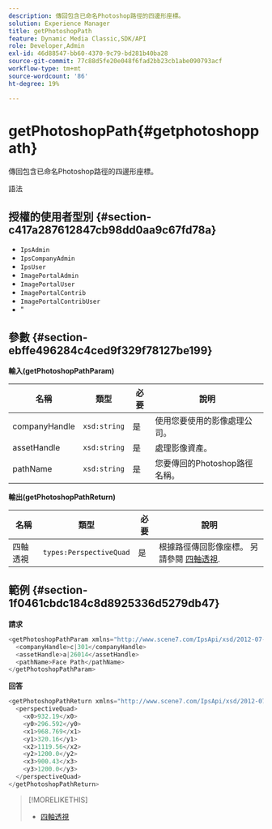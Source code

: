 ```yaml
---
description: 傳回包含已命名Photoshop路徑的四邊形座標。
solution: Experience Manager
title: getPhotoshopPath
feature: Dynamic Media Classic,SDK/API
role: Developer,Admin
exl-id: 46d88547-bb60-4370-9c79-bd281b40ba28
source-git-commit: 77c88d5fe20e048f6fad2bb23cb1abe090793acf
workflow-type: tm+mt
source-wordcount: '86'
ht-degree: 19%

---
```


# getPhotoshopPath{#getphotoshoppath}

傳回包含已命名Photoshop路徑的四邊形座標。

語法

## 授權的使用者型別 {#section-c417a287612847cb98dd0aa9c67fd78a}

* `IpsAdmin`
* `IpsCompanyAdmin`
* `IpsUser`
* `ImagePortalAdmin`
* `ImagePortalUser`
* `ImagePortalContrib`
* `ImagePortalContribUser`
* &quot;

## 參數 {#section-ebffe496284c4ced9f329f78127be199}

**輸入(getPhotoshopPathParam)**

| 名稱 | 類型 | 必要 | 說明 |
|---|---|---|---|
| companyHandle | `xsd:string` | 是 | 使用您要使用的影像處理公司。 |
| assetHandle | `xsd:string` | 是 | 處理影像資產。 |
| pathName | `xsd:string` | 是 | 您要傳回的Photoshop路徑名稱。 |

**輸出(getPhotoshopPathReturn)**

| 名稱 | 類型 | 必要 | 說明 |
|---|---|---|---|
| 四軸透視 | `types:PerspectiveQuad` | 是 | 根據路徑傳回影像座標。 另請參閱 [四軸透視](../../../types/c-data-types/r-perspective-quad.md#reference-3c1f780f9c264e5b870b1ade24566204). |

## 範例 {#section-1f0461cbdc184c8d8925336d5279db47}

**請求**

```java
<getPhotoshopPathParam xmlns="http://www.scene7.com/IpsApi/xsd/2012-07-31">
  <companyHandle>c|301</companyHandle>
  <assetHandle>a|26014</assetHandle>
  <pathName>Face Path</pathName>
</getPhotoshopPathParam>
```

**回答**

```java
<getPhotoshopPathReturn xmlns="http://www.scene7.com/IpsApi/xsd/2012-07-31">
  <perspectiveQuad>
    <x0>932.19</x0>
    <y0>296.592</y0>
    <x1>968.769</x1>
    <y1>320.16</y1>
    <x2>1119.56</x2>
    <y2>1200.0</y2>
    <x3>900.43</x3>
    <y3>1200.0</y3>
  </perspectiveQuad>
</getPhotoshopPathReturn>
```

>[!MORELIKETHIS]
>
>* [四軸透視](../../../types/c-data-types/r-perspective-quad.md#reference-3c1f780f9c264e5b870b1ade24566204)

